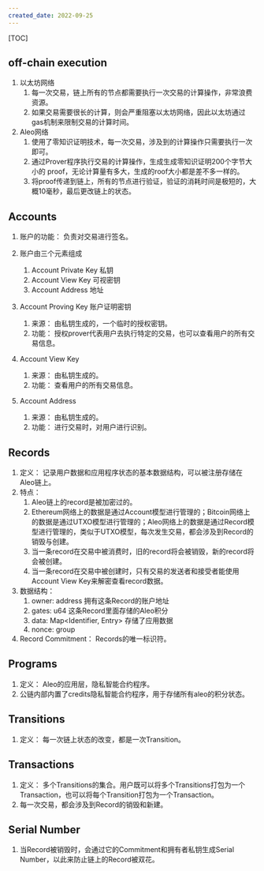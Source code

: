 ```yaml
---
created_date: 2022-09-25
---
```


[TOC]

## off-chain execution
1. 以太坊网络
   1. 每一次交易，链上所有的节点都需要执行一次交易的计算操作，非常浪费资源。
   2. 如果交易需要很长的计算，则会严重阻塞以太坊网络，因此以太坊通过gas机制来限制交易的计算时间。
2. Aleo网络
   1. 使用了零知识证明技术，每一次交易，涉及到的计算操作只需要执行一次即可。
   2. 通过Prover程序执行交易的计算操作，生成生成零知识证明200个字节大小的 proof，无论计算量有多大，生成的roof大小都是差不多一样的。
   3. 将proof传递到链上，所有的节点进行验证，验证的消耗时间是极短的，大概10毫秒，最后更改链上的状态。

## Accounts
1. 账户的功能： 负责对交易进行签名。

2. 账户由三个元素组成
    1. Account Private Key 私钥
    2. Account View Key 可视密钥
    3. Account Address 地址

3. Account Proving Key 账户证明密钥
    1. 来源： 由私钥生成的，一个临时的授权密钥。
    2. 功能： 授权prover代表用户去执行特定的交易，也可以查看用户的所有交易信息。

4. Account View Key
    1. 来源： 由私钥生成的。
    2. 功能： 查看用户的所有交易信息。

5. Account Address
    1. 来源： 由私钥生成的。
    2. 功能： 进行交易时，对用户进行识别。

## Records
1. 定义： 记录用户数据和应用程序状态的基本数据结构，可以被注册存储在Aleo链上。
2. 特点：
    1. Aleo链上的record是被加密过的。
    2. Ethereum网络上的数据是通过Account模型进行管理的；Bitcoin网络上的数据是通过UTXO模型进行管理的；Aleo网络上的数据是通过Record模型进行管理的，类似于UTXO模型，每次发生交易，都会涉及到Record的销毁与创建。
    3. 当一条record在交易中被消费时，旧的record将会被销毁，新的record将会被创建。
    4. 当一条record在交易中被创建时，只有交易的发送者和接受者能使用Account View Key来解密查看record数据。
3. 数据结构：
    1. owner: address  拥有这条Record的账户地址
    2. gates: u64  这条Record里面存储的Aleo积分
    3. data: Map<Identifier, Entry>  存储了应用数据
    4. nonce: group  
4. Record Commitment： Records的唯一标识符。

## Programs 
1. 定义： Aleo的应用层，隐私智能合约程序。
2. 公链内部内置了credits隐私智能合约程序，用于存储所有aleo的积分状态。

## Transitions 
1. 定义： 每一次链上状态的改变，都是一次Transition。

## Transactions 
   1. 定义： 多个Transitions的集合。用户既可以将多个Transitions打包为一个Transaction，也可以将每个Transition打包为一个Transaction。
   3. 每一次交易，都会涉及到Record的销毁和新建。

## Serial Number 
1.  当Record被销毁时，会通过它的Commitment和拥有者私钥生成Serial Number，以此来防止链上的Record被双花。